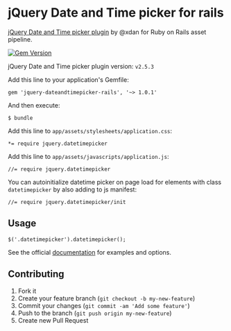 jQuery Date and Time picker for rails
=====================================

[jQuery Date and Time picker plugin](https://github.com/xdan/datetimepicker) by @xdan for Ruby on Rails asset pipeline.

[![Gem Version](https://badge.fury.io/rb/jquery-dateandtimepicker-rails.svg)](http://badge.fury.io/rb/jquery-dateandtimepicker-rails)

jQuery Date and Time picker plugin version: `v2.5.3`

Add this line to your application's Gemfile:

    gem 'jquery-dateandtimepicker-rails', '~> 1.0.1'

And then execute:

    $ bundle

Add this line to `app/assets/stylesheets/application.css`:

    *= require jquery.datetimepicker

Add this line to `app/assets/javascripts/application.js`:

    //= require jquery.datetimepicker

You can autoinitialize datetime picker on page load for elements with class `datetimepicker` by also adding to js manifest:

    //= require jquery.datetimepicker/init

Usage
-----

    $('.datetimepicker').datetimepicker();

See the official [documentation](http://xdsoft.net/jqplugins/datetimepicker/) for examples and options.

Contributing
------------

1. Fork it
2. Create your feature branch (`git checkout -b my-new-feature`)
3. Commit your changes (`git commit -am 'Add some feature'`)
4. Push to the branch (`git push origin my-new-feature`)
5. Create new Pull Request
